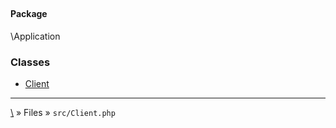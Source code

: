 ## 

#### Package
\Application







### Classes
* [Client](classes/Client)






***
[\\](Home) » Files » `src/Client.php`
